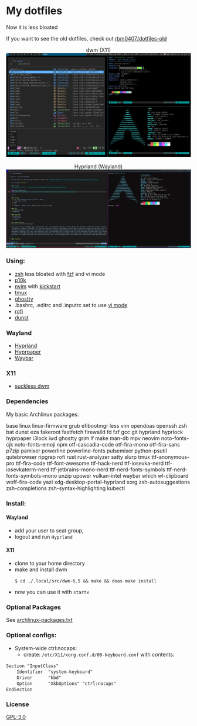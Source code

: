 # My dotfiles

Now it is less bloated

If you want to see the old dotfiles, check out [rbm0407/dotfiles-old](https://github.com/rbm0407/dotfiles-old)

<div align="center">

dwm (X11)
![Screenshot X11](./.local/share/doc/rbm0407-dotfiles/screenshot.png)

Hyprland (Wayland)
![Screenshot Wayland](./.local/share/doc/rbm0407-dotfiles/screenshot-wayland.png)

</div>

### Using:
 * [zsh](https://man.archlinux.org/man/zsh.1.en) less bloated with [fzf](https://junegunn.github.io/fzf) and vi mode
 * [p10k](https://github.com/romkatv/powerlevel10k)
 * [nvim](https://neovim.io/) with [kickstart](https://github.com/nvim-lua/kickstart.nvim)
 * [tmux](https://github.com/tmux/tmux)
 * [ghostty](https://ghostty.org)
 * .bashrc, .editrc and .inputrc set to use [vi mode](https://wiki.archlinux.org/title/Readline#Editing_mode)
 * [rofi](https://davatorium.github.io/rofi)
 * [dunst](https://dunst-project.org)

### Wayland
 * [Hyprland](https://hyprland.org)
 * [Hyprpaper](https://wiki.hyprland.org/Hypr-Ecosystem/hyprpaper/)
 * [Waybar](https://github.com/Alexays/Waybar)

### X11
 * [suckless dwm](https://dwm.suckless.org)

### Dependencies
My basic Archlinux packages:

base linux linux-firmware grub efibootmgr less vim opendoas openssh zsh bat dunst eza fakeroot fastfetch firewalld fd fzf gcc git hyprland hyprlock hyprpaper i3lock iwd ghostty grim lf make man-db mpv neovim noto-fonts-cjk noto-fonts-emoji npm otf-cascadia-code otf-fira-mono otf-fira-sans p7zip pamixer powerline powerline-fonts pulsemixer python-psutil qutebrowser ripgrep rofi rust rust-analyzer satty slurp tmux ttf-anonymous-pro ttf-fira-code ttf-font-awesome ttf-hack-nerd ttf-iosevka-nerd ttf-iosevkaterm-nerd ttf-jetbrains-mono-nerd ttf-nerd-fonts-symbols ttf-nerd-fonts-symbols-mono unzip upower vulkan-intel waybar which wl-clipboard woff-fira-code yazi xdg-desktop-portal-hyprland xorg zsh-autosuggestions zsh-completions zsh-syntax-highlighting kubectl

### Install:

#### Wayland
  * add your user to seat group,
  * logout and run `Hyprland`

#### X11
 * clone to your home directory
 * make and install dwm
    ```console
    $ cd ./.local/src/dwm-6.5 && make && doas make install
    ```
 * now you can use it with `startx`

### Optional Packages
See [archlinux-packages.txt](./.local/share/doc/rbm0407-dotfiles/archlinux-full-packages.txt)

### Optional configs:
 * System-wide ctrl:nocaps:
    - create: `/etc/X11/xorg.conf.d/00-keyboard.conf` with contents:
```
Section "InputClass"
    Identifier  "system-keyboard"
    Driver      "kbd"
    Option      "XkbOptions" "ctrl:nocaps"
EndSection
```

### License
[GPL-3.0](LICENSE)
